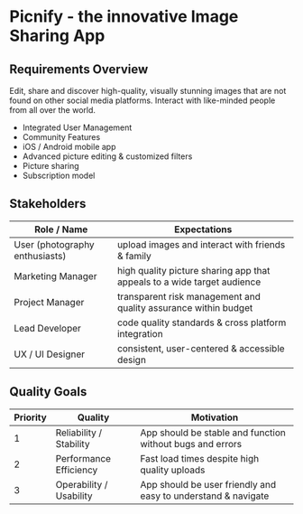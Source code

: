 # Picnify - the innovative Image Sharing App

## Requirements Overview
Edit, share and discover high-quality, visually stunning images that are not found on other social media platforms.
Interact with like-minded people from all over the world.
* Integrated User Management
* Community Features
* iOS / Android mobile app
* Advanced picture editing & customized filters
* Picture sharing
* Subscription model


## Stakeholders

| Role / Name                    | Expectations                                                            |
|--------------------------------|-------------------------------------------------------------------------|
| User (photography enthusiasts) | upload images and interact with friends & family                        | 
| Marketing Manager              | high quality picture sharing app that appeals to a wide target audience | 
| Project Manager                | transparent risk management and quality assurance within budget         | 
| Lead Developer                 | code quality standards & cross platform integration                     | 
| UX / UI Designer               | consistent, user-centered & accessible design                           | 


## Quality Goals

| Priority | Quality                 | Motivation                                                    |
|----------|-------------------------|---------------------------------------------------------------|
| 1        | Reliability / Stability | App should be stable and function without bugs and errors     |
| 2        | Performance Efficiency  | Fast load times despite high quality uploads                  |
| 3        | Operability / Usability | App should be user friendly and easy to understand & navigate |